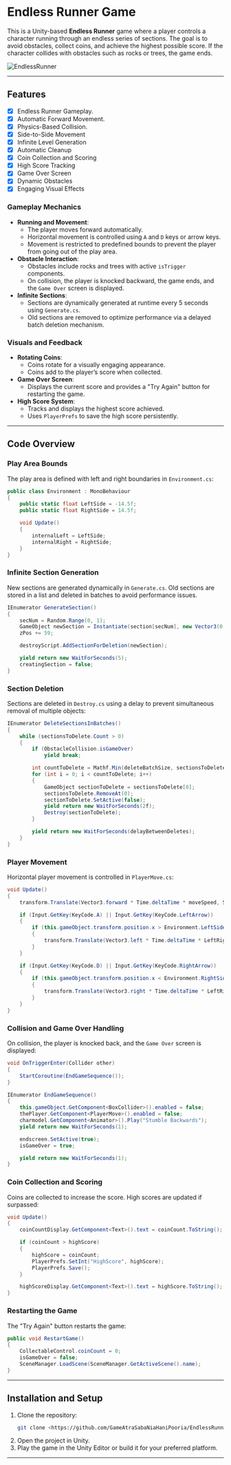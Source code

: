 
# Endless Runner Game

This is a Unity-based **Endless Runner** game where a player controls a character running through an endless series of sections. The goal is to avoid obstacles, collect coins, and achieve the highest possible score. If the character collides with obstacles such as rocks or trees, the game ends.

![EndlessRunner](https://github.com/user-attachments/assets/5d64777b-741b-49c0-ae71-8ae29cd0b8fe)

---

## Features
- [x] Endless Runner Gameplay.
- [x] Automatic Forward Movement.
- [x] Physics-Based Collision.
- [x] Side-to-Side Movement
- [x] Infinite Level Generation
- [x] Automatic Cleanup
- [x] Coin Collection and Scoring
- [x] High Score Tracking
- [x] Game Over Screen
- [x] Dynamic Obstacles
- [x] Engaging Visual Effects 
### Gameplay Mechanics
- **Running and Movement**:
  - The player moves forward automatically.
  - Horizontal movement is controlled using `A` and `D` keys or arrow keys.
  - Movement is restricted to predefined bounds to prevent the player from going out of the play area.
- **Obstacle Interaction**:
  - Obstacles include rocks and trees with active `isTrigger` components.
  - On collision, the player is knocked backward, the game ends, and the `Game Over` screen is displayed.
- **Infinite Sections**:
  - Sections are dynamically generated at runtime every 5 seconds using `Generate.cs`.
  - Old sections are removed to optimize performance via a delayed batch deletion mechanism.

### Visuals and Feedback
- **Rotating Coins**:
  - Coins rotate for a visually engaging appearance.
  - Coins add to the player’s score when collected.
- **Game Over Screen**:
  - Displays the current score and provides a "Try Again" button for restarting the game.
- **High Score System**:
  - Tracks and displays the highest score achieved.
  - Uses `PlayerPrefs` to save the high score persistently.

---

## Code Overview

### Play Area Bounds
The play area is defined with left and right boundaries in `Environment.cs`:

```csharp
public class Environment : MonoBehaviour
{
    public static float LeftSide = -14.5f;
    public static float RightSide = 14.5f;

    void Update()
    {
        internalLeft = LeftSide;
        internalRight = RightSide;
    }
}
```

### Infinite Section Generation
New sections are generated dynamically in `Generate.cs`. Old sections are stored in a list and deleted in batches to avoid performance issues.

```csharp
IEnumerator GenerateSection()
{
    secNum = Random.Range(0, 1);
    GameObject newSection = Instantiate(section[secNum], new Vector3(0, 0, zPos), Quaternion.identity);
    zPos += 59;

    destroyScript.AddSectionForDeletion(newSection);

    yield return new WaitForSeconds(5);
    creatingSection = false;
}
```

### Section Deletion
Sections are deleted in `Destroy.cs` using a delay to prevent simultaneous removal of multiple objects:

```csharp
IEnumerator DeleteSectionsInBatches()
{
    while (sectionsToDelete.Count > 0)
    {
        if (ObstacleCollision.isGameOver)
            yield break; 

        int countToDelete = Mathf.Min(deleteBatchSize, sectionsToDelete.Count);
        for (int i = 0; i < countToDelete; i++)
        {
            GameObject sectionToDelete = sectionsToDelete[0];
            sectionsToDelete.RemoveAt(0);
            sectionToDelete.SetActive(false);
            yield return new WaitForSeconds(2f);  
            Destroy(sectionToDelete); 
        }

        yield return new WaitForSeconds(delayBetweenDeletes); 
    }
}
```

### Player Movement
Horizontal player movement is controlled in `PlayerMove.cs`:

```csharp
void Update()
{
    transform.Translate(Vector3.forward * Time.deltaTime * moveSpeed, Space.World);

    if (Input.GetKey(KeyCode.A) || Input.GetKey(KeyCode.LeftArrow))
    {
        if (this.gameObject.transform.position.x > Environment.LeftSide)
        {
            transform.Translate(Vector3.left * Time.deltaTime * LeftRightSpeed);
        }
    }

    if (Input.GetKey(KeyCode.D) || Input.GetKey(KeyCode.RightArrow))
    {
        if (this.gameObject.transform.position.x < Environment.RightSide)
        {
            transform.Translate(Vector3.right * Time.deltaTime * LeftRightSpeed);
        }
    }
}
```

### Collision and Game Over Handling
On collision, the player is knocked back, and the `Game Over` screen is displayed:

```csharp
void OnTriggerEnter(Collider other)
{
    StartCoroutine(EndGameSequence());
}

IEnumerator EndGameSequence()
{
    this.gameObject.GetComponent<BoxCollider>().enabled = false;
    thePlayer.GetComponent<PlayerMove>().enabled = false;
    charmodel.GetComponent<Animator>().Play("Stumble Backwards");
    yield return new WaitForSeconds(1);

    endscreen.SetActive(true);
    isGameOver = true;

    yield return new WaitForSeconds(1);
}
```

### Coin Collection and Scoring
Coins are collected to increase the score. High scores are updated if surpassed:

```csharp
void Update()
{
    coinCountDisplay.GetComponent<Text>().text = coinCount.ToString();

    if (coinCount > highScore)
    {
        highScore = coinCount;
        PlayerPrefs.SetInt("HighScore", highScore);
        PlayerPrefs.Save();
    }

    highScoreDisplay.GetComponent<Text>().text = highScore.ToString();
}
```

### Restarting the Game
The "Try Again" button restarts the game:

```csharp
public void RestartGame()
{
    CollectableControl.coinCount = 0;
    isGameOver = false;
    SceneManager.LoadScene(SceneManager.GetActiveScene().name);
}
```

---

## Installation and Setup
1. Clone the repository:
   ```bash
   git clone <https://github.com/GameAtraSabaNiaHaniPooria/EndlessRunner.git>
   ```
2. Open the project in Unity.
3. Play the game in the Unity Editor or build it for your preferred platform.

---


